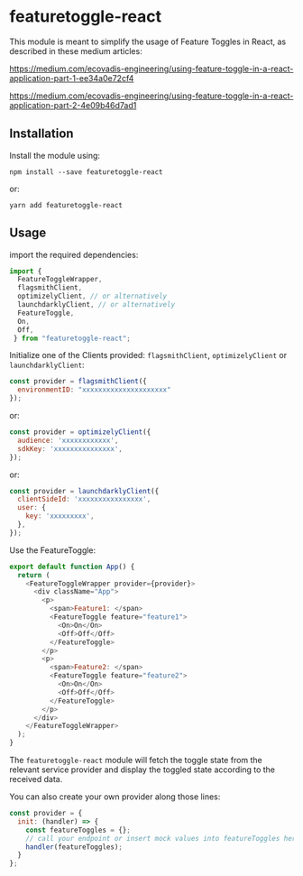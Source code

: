 # featuretoggle-react

This module is meant to simplify the usage of Feature Toggles in React, as described in these medium articles:

https://medium.com/ecovadis-engineering/using-feature-toggle-in-a-react-application-part-1-ee34a0e72cf4

https://medium.com/ecovadis-engineering/using-feature-toggle-in-a-react-application-part-2-4e09b46d7ad1

## Installation

Install the module using:

`npm install --save featuretoggle-react`

or:

`yarn add featuretoggle-react`

## Usage

import the required dependencies:

```js
import {
  FeatureToggleWrapper,
  flagsmithClient,
  optimizelyClient, // or alternatively
  launchdarklyClient, // or alternatively
  FeatureToggle,
  On,
  Off,
 } from "featuretoggle-react";
```

Initialize one of the Clients provided: `flagsmithClient`, `optimizelyClient` or `launchdarklyClient`:

```js
const provider = flagsmithClient({
  environmentID: "xxxxxxxxxxxxxxxxxxxxx"
});
```

or:

```js
const provider = optimizelyClient({
  audience: 'xxxxxxxxxxxx',
  sdkKey: 'xxxxxxxxxxxxxxx',
});
```

or:

```js
const provider = launchdarklyClient({
  clientSideId: 'xxxxxxxxxxxxxxxx',
  user: {
    key: 'xxxxxxxxx',
  },
});

```
Use the FeatureToggle:

```js
export default function App() {
  return (
    <FeatureToggleWrapper provider={provider}>
      <div className="App">
        <p>
          <span>Feature1: </span>
          <FeatureToggle feature="feature1">
            <On>On</On>
            <Off>Off</Off>
          </FeatureToggle>
        </p>
        <p>
          <span>Feature2: </span>
          <FeatureToggle feature="feature2">
            <On>On</On>
            <Off>Off</Off>
          </FeatureToggle>
        </p>
      </div>
    </FeatureToggleWrapper>
  );
}
```
The `featuretoggle-react` module will fetch the toggle state from the relevant service provider and display the toggled state according to the received data.

You can also create your own provider along those lines:

```js
const provider = {
  init: (handler) => {
    const featureToggles = {};
    // call your endpoint or insert mock values into featureToggles here
    handler(featureToggles);
  }
};
```
